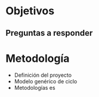 # Objetivos
## Preguntas a responder
# Metodología
- Definición del proyecto
- Modelo genérico de ciclo
- Metodologías es